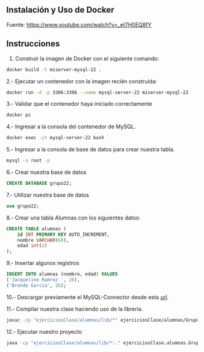 ## Instalación y Uso de Docker

Fuente: https://www.youtube.com/watch?v=_et7H0EQ8fY

## Instrucciones

1. Construir la imagen de Docker con el siguiente comando:

```bash
docker build -t miserver-mysql-22 .
```

2.- Ejecutar un contenedor con la imagen recién construida:

```bash
docker run -d -p 3306:3306 --name mysql-server-22 miserver-mysql-22
```

3.- Validar que el contenedor haya iniciado correctamente

```bash
docker ps
```

4.- Ingresar a la consola del contenedor de MySQL.

```bash
docker exec -it mysql-server-22 bash
```

5.- Ingresar a la consola de base de datos para crear nuestra tabla.

```bash
mysql -u root -p
```

6.- Crear nuestra base de datos

```sql
CREATE DATABASE grupo22;
```

7.- Utilizar nuestra base de datos

```sql
use grupo22;
```

8.- Crear una tabla Alumnas con los siguientes datos:

```sql
CREATE TABLE alumnas (
    id INT PRIMARY KEY AUTO_INCREMENT,
    nombre VARCHAR(60),
    edad int(2)
);
```

9.- Insertar algunos registros

```sql
INSERT INTO alumnas (nombre, edad) VALUES
('Jacqueline Ramrez ', 26),
('Brenda Garcia', 26);
```

10.- Descargar previamente el MySQL-Connector desde esta [url](https://dev.mysql.com/downloads/connector/j/).

11.- Compilar nuestra clase haciendo uso de la librería.

```bash
javac -cp "ejerciciosClase/alumnas/lib/*" ejerciciosClase/alumnas/Grupo22.java
```

12.- Ejecutar nuestro proyecto

```bash
java -cp "ejerciciosClase/alumnas/lib/*:." ejerciciosClase.alumnas.Grupo22
```
